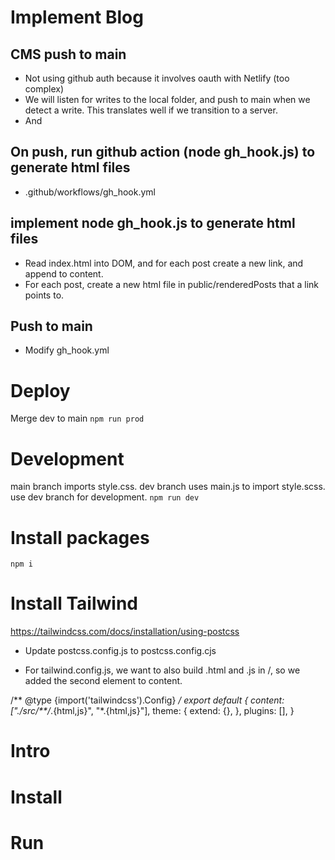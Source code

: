 
# Implement Blog
## CMS push to main
* Not using github auth because it involves oauth with Netlify (too complex)
* We will listen for writes to the local folder, and push to main when we detect a write. This translates well if we transition to a server.
* And 

## On push, run github action (node gh_hook.js) to generate html files
* .github/workflows/gh_hook.yml

## implement node gh_hook.js to generate html files
* Read index.html into DOM, and for each post create a new link, and append to content.
* For each post, create a new html file in public/renderedPosts that a link points to.

## Push to main
* Modify gh_hook.yml

# Deploy
Merge dev to main
`npm run prod`

# Development
main branch imports style.css. dev branch uses main.js to import style.scss. use dev branch for development.
`npm run dev`

# Install packages
`npm i`

# Install Tailwind

https://tailwindcss.com/docs/installation/using-postcss

* Update postcss.config.js to postcss.config.cjs

* For tailwind.config.js, we want to also build .html and .js in /, so we added the second element to content.

/** @type {import('tailwindcss').Config} */
export default {
  content: ["./src/**/*.{html,js}", "*.{html,js}"],
  theme: {
    extend: {},
  },
  plugins: [],
}

# Intro

# Install

# Run